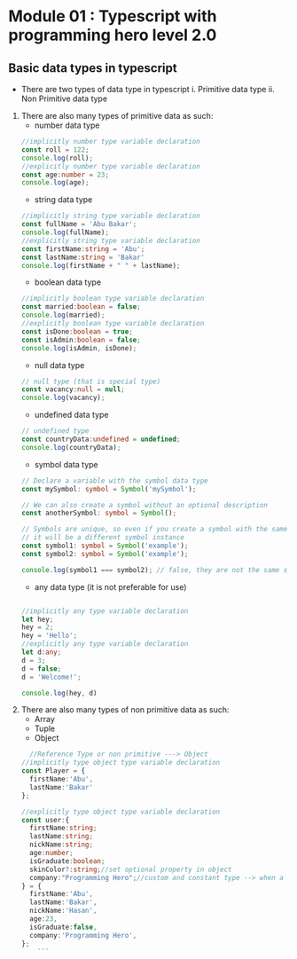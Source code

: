 # Module 01 : Typescript with programming hero level 2.0
## Basic data types in typescript
- There are two types of data type in typescript
    i. Primitive data type
    ii. Non Primitive data type 
1. There are also many types of primitive data as such:
    - number data type
    ```typescript
    //implicitly number type variable declaration
    const roll = 122;
    console.log(roll);
    //explicitly number type variable declaration
    const age:number = 23;
    console.log(age);
    ```
    - string data type 
    ```typescript
    //implicitly string type variable declaration
    const fullName = 'Abu Bakar';
    console.log(fullName);
    //explicitly string type variable declaration
    const firstName:string = 'Abu';
    const lastName:string = 'Bakar'
    console.log(firstName + " " + lastName);
    ```
    - boolean data type 
    ```typescript
    //implicitly boolean type variable declaration
    const married:boolean = false;
    console.log(married);
    //explicitly boolean type variable declaration
    const isDone:boolean = true;
    const isAdmin:boolean = false;
    console.log(isAdmin, isDone);
    ```
    - null data type
    ```typescript
    // null type (that is special type)
    const vacancy:null = null;
    console.log(vacancy);
    ```
    - undefined data type
    ```typescript 
    // undefined type
    const countryData:undefined = undefined;
    console.log(countryData);
    ```
    - symbol data type
    ```typescript
    // Declare a variable with the symbol data type
    const mySymbol: symbol = Symbol('mySymbol');

    // We can also create a symbol without an optional description
    const anotherSymbol: symbol = Symbol();

    // Symbols are unique, so even if you create a symbol with the same description,
    // it will be a different symbol instance
    const symbol1: symbol = Symbol('example');
    const symbol2: symbol = Symbol('example');

    console.log(symbol1 === symbol2); // false, they are not the same symbol

    ```
    - any data type (it is not preferable for use)
    ```typescript
    
    //implicitly any type variable declaration
    let hey;
    hey = 2;
    hey = 'Hello';
    //explicitly any type variable declaration
    let d:any;
    d = 3;
    d = false;
    d = 'Welcome!';
    
    console.log(hey, d)
    ```
2. There are also many types of non primitive data as such:
    - Array
    - Tuple
    - Object
    ```typescript
      //Reference Type or non primitive ---> Object 
    //implicitly type object type variable declaration
    const Player = {
      firstName:'Abu',
      lastName:'Bakar'
    };
    
    //explicitly type object type variable declaration
    const user:{
      firstName:string;
      lastName:string;
      nickName:string;
      age:number;
      isGraduate:boolean;
      skinColor?:string;//set optional property in object
      company:"Programming Hero";//custom and constant type --> when a value use as a type which is called literal type
    } = {
      firstName:'Abu',
      lastName:'Bakar',
      nickName:'Hasan',
      age:23,
      isGraduate:false,
      company:'Programming Hero',
    };
        ```
